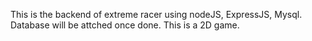 This is the backend of extreme racer using nodeJS, ExpressJS, Mysql. Database will be attched once done. This is a 2D game. 

